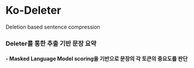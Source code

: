 # Ko-Deleter
Deletion based sentence compression

### Deleter를 통한 추출 기반 문장 요약
####  - Masked Language Model scoring을 기반으로 문장의 각 토큰의 중요도를 판단
